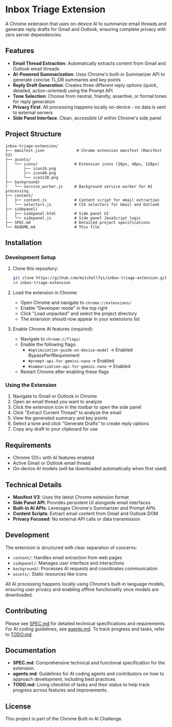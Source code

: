 # Inbox Triage Extension

A Chrome extension that uses on-device AI to summarize email threads and generate reply drafts for Gmail and Outlook, ensuring complete privacy with zero server dependencies.

## Features

- **Email Thread Extraction**: Automatically extracts content from Gmail and Outlook email threads
- **AI-Powered Summarization**: Uses Chrome's built-in Summarizer API to generate concise TL;DR summaries and key points
- **Reply Draft Generation**: Creates three different reply options (quick, detailed, action-oriented) using the Prompt API
- **Tone Selection**: Choose from neutral, friendly, assertive, or formal tones for reply generation
- **Privacy First**: All processing happens locally on-device - no data is sent to external servers
- **Side Panel Interface**: Clean, accessible UI within Chrome's side panel

## Project Structure

```
inbox-triage-extension/
├── manifest.json              # Chrome extension manifest (Manifest V3)
├── assets/
│   └── icons/                # Extension icons (16px, 48px, 128px)
│       ├── icon16.png
│       ├── icon48.png
│       └── icon128.png
├── background/
│   └── service_worker.js     # Background service worker for AI processing
├── content/
│   ├── content.js            # Content script for email extraction
│   └── selectors.js          # CSS selectors for Gmail and Outlook
├── sidepanel/
│   ├── sidepanel.html        # Side panel UI
│   └── sidepanel.js          # Side panel JavaScript logic
├── SPEC.md                   # Detailed project specifications
└── README.md                 # This file
```

## Installation

### Development Setup

1. Clone this repository:
   ```bash
   git clone https://github.com/mitchellfyi/inbox-triage-extension.git
   cd inbox-triage-extension
   ```

2. Load the extension in Chrome:
   - Open Chrome and navigate to `chrome://extensions/`
   - Enable "Developer mode" in the top right
   - Click "Load unpacked" and select the project directory
   - The extension should now appear in your extensions list

3. Enable Chrome AI features (required):
   - Navigate to `chrome://flags/`
   - Enable the following flags:
     - `#optimization-guide-on-device-model` → Enabled BypassPerfRequirement
     - `#prompt-api-for-gemini-nano` → Enabled
     - `#summarization-api-for-gemini-nano` → Enabled
   - Restart Chrome after enabling these flags

### Using the Extension

1. Navigate to Gmail or Outlook in Chrome
2. Open an email thread you want to analyze
3. Click the extension icon in the toolbar to open the side panel
4. Click "Extract Current Thread" to analyze the email
5. View the generated summary and key points
6. Select a tone and click "Generate Drafts" to create reply options
7. Copy any draft to your clipboard for use

## Requirements

- Chrome 120+ with AI features enabled
- Active Gmail or Outlook email thread
- On-device AI models (will be downloaded automatically when first used)

## Technical Details

- **Manifest V3**: Uses the latest Chrome extension format
- **Side Panel API**: Provides persistent UI alongside email interfaces
- **Built-in AI APIs**: Leverages Chrome's Summarizer and Prompt APIs
- **Content Scripts**: Extract email content from Gmail and Outlook DOM
- **Privacy Focused**: No external API calls or data transmission

## Development

The extension is structured with clear separation of concerns:

- `content/`: Handles email extraction from web pages
- `sidepanel/`: Manages user interface and interactions  
- `background/`: Processes AI requests and coordinates communication
- `assets/`: Static resources like icons

All AI processing happens locally using Chrome's built-in language models, ensuring user privacy and enabling offline functionality once models are downloaded.

## Contributing

Please see [SPEC.md](SPEC.md) for detailed technical specifications and requirements.
For AI coding guidelines, see [agents.md](agents.md). To track progress and tasks, refer to [TODO.md](TODO.md).

## Documentation

- **SPEC.md**: Comprehensive technical and functional specification for the extension.
- **agents.md**: Guidelines for AI coding agents and contributors on how to approach development, including best practices.
- **TODO.md**: Living checklist of tasks and their status to help track progress across features and improvements.


## License

This project is part of the Chrome Built-in AI Challenge.
